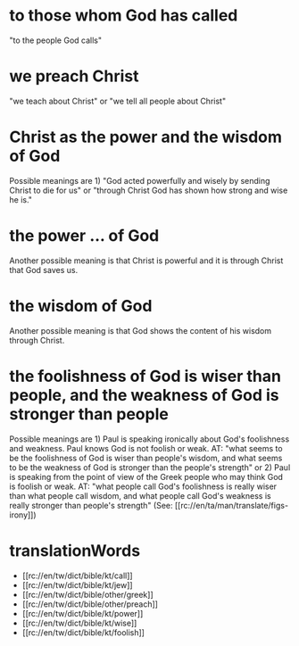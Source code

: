 # to those whom God has called

"to the people God calls"

# we preach Christ

"we teach about Christ" or "we tell all people about Christ"

# Christ as the power and the wisdom of God

Possible meanings are 1) "God acted powerfully and wisely by sending Christ to die for us" or "through Christ God has shown how strong and wise he is."

# the power ... of God

Another possible meaning is that Christ is powerful and it is through Christ that God saves us.

# the wisdom of God

Another possible meaning is that God shows the content of his wisdom through Christ.

# the foolishness of God is wiser than people, and the weakness of God is stronger than people

Possible meanings are 1) Paul is speaking ironically about God's foolishness and weakness. Paul knows God is not foolish or weak. AT: "what seems to be the foolishness of God is wiser than people's wisdom, and what seems to be the weakness of God is stronger than the people's strength" or 2) Paul is speaking from the point of view of the Greek people who may think God is foolish or weak. AT: "what people call God's foolishness is really wiser than what people call wisdom, and what people call God's weakness is really stronger than people's strength" (See: [[rc://en/ta/man/translate/figs-irony]])

# translationWords

* [[rc://en/tw/dict/bible/kt/call]]
* [[rc://en/tw/dict/bible/kt/jew]]
* [[rc://en/tw/dict/bible/other/greek]]
* [[rc://en/tw/dict/bible/other/preach]]
* [[rc://en/tw/dict/bible/kt/power]]
* [[rc://en/tw/dict/bible/kt/wise]]
* [[rc://en/tw/dict/bible/kt/foolish]]